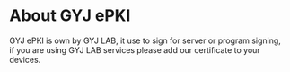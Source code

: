 # About GYJ ePKI
GYJ ePKI is own by GYJ LAB, it use to sign for server or program signing, <br>if you are using GYJ LAB services please add our certificate to your devices.
